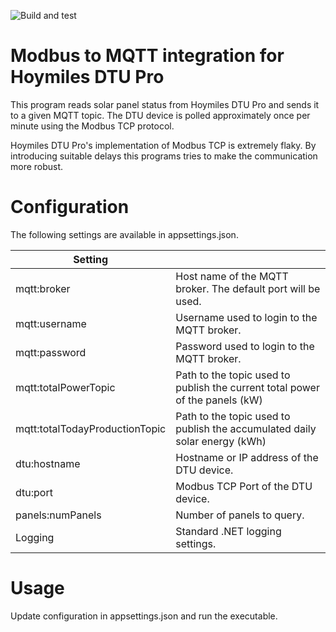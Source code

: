![Build and test](https://github.com/kyberias/dtumodbus/actions/workflows/buildandtest.yml/badge.svg)

# Modbus to MQTT integration for Hoymiles DTU Pro

This program reads solar panel status from Hoymiles DTU Pro and sends it to a given MQTT topic. The DTU device is polled approximately once per minute using the Modbus TCP protocol.

Hoymiles DTU Pro's implementation of Modbus TCP is extremely flaky. By introducing suitable delays this programs tries to make the communication more robust.

# Configuration

The following settings are available in appsettings.json.

|Setting||
|---|---|
|mqtt:broker|Host name of the MQTT broker. The default port will be used.
|mqtt:username|Username used to login to the MQTT broker.
|mqtt:password|Password used to login to the MQTT broker.
|mqtt:totalPowerTopic|Path to the topic used to publish the current total power of the panels (kW)
|mqtt:totalTodayProductionTopic|Path to the topic used to publish the accumulated daily solar energy (kWh)
|dtu:hostname|Hostname or IP address of the DTU device.
|dtu:port|Modbus TCP Port of the DTU device.
|panels:numPanels|Number of panels to query.
|Logging|Standard .NET logging settings.

# Usage

Update configuration in appsettings.json and run the executable.

